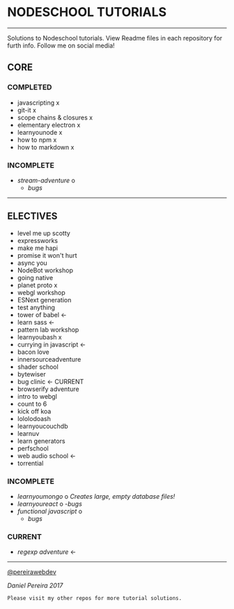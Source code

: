 # NODESCHOOL TUTORIALS
---

Solutions to Nodeschool tutorials.  View Readme files in each repository for furth info.  Follow me on social media!


## CORE

### COMPLETED
  - javascripting x
  - git-it x
  - scope chains & closures x
  - elementary electron x
  - learnyounode x
  - how to npm x
  - how to markdown x

### INCOMPLETE
  - _*stream-adventure*_ o
    - *bugs*

---


## ELECTIVES
  - level me up scotty
  - expressworks
  - make me hapi
  - promise it won't hurt
  - async you
  - NodeBot workshop
  - going native
  - planet proto x
  - webgl workshop
  - ESNext generation
  - test anything
  - tower of babel <-
  - learn sass <-
  - pattern lab workshop
  - learnyoubash x
  - currying in javascript <-
  - bacon love
  - innersourceadventure
  - shader school
  - bytewiser
  - bug clinic <- CURRENT
  - browserify adventure
  - intro to webgl
  - count to 6
  - kick off koa
  - lololodoash
  - learnyoucouchdb
  - learnuv
  - learn generators
  - perfschool
  - web audio school <-
  - torrential

### INCOMPLETE
  - *learnyoumongo* o
    _*Creates large, empty database files!*_
  - *learnyoureact* o
    -*bugs*
  - *functional javascript* o
    - *bugs*

### CURRENT
  - _*regexp adventure*_ <-


---


[@pereirawebdev](https://twitter.com/pereirawebdev)

_*Daniel Pereira 2017*_


```
Please visit my other repos for more tutorial solutions.
```
